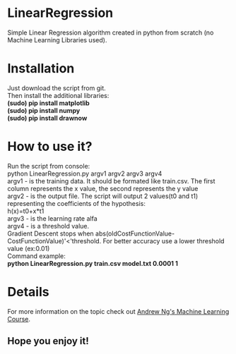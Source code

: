 # LinearRegression
<p>Simple Linear Regression algorithm created in python from scratch (no Machine Learning Libraries used).</p>
<p>
<h1>Installation</h1>
Just download the script from git.<br>
Then install the additional libraries:<br>
<b>(sudo) pip install matplotlib<br>
(sudo) pip install numpy<br>
(sudo) pip install drawnow<br></b>
</p>
<p>
<h1>How to use it?</h1>
Run the script from console:<br>
python LinearRegression.py argv1 argv2 argv3 argv4<br>
argv1 - is the training data. It should be formated like train.csv. The first column represents the x value, the second represents the y value<br>
argv2 - is the output file. The script will output 2 values(t0 and t1) representing the coefficients of the hypothesis:<br>
h(x)=t0+x*t1<br>
argv3 - is the learning rate alfa<br>
argv4 - is a threshold value.<br>
Gradient Descent stops when abs(oldCostFunctionValue-CostFunctionValue)'<'threshold. For better accuracy use a lower threshold value (ex:0.01)<br>
Command example:<br>
<b>python LinearRegression.py train.csv model.txt 0.0001 1</b><br>
</p>
<p>
<h1>Details</h1>
For more information on the topic check out <a href='https://www.coursera.org/learn/machine-learning'>Andrew Ng's Machine Learning Course</a>.<br>
<h2>Hope you enjoy it!</h2>
</p>

